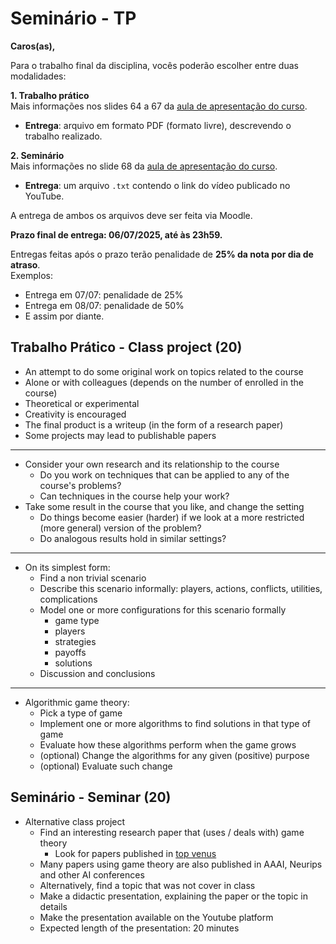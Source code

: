 # Seminário - TP

**Caros(as),**

Para o trabalho final da disciplina, vocês poderão escolher entre duas modalidades:

**1. Trabalho prático**  
Mais informações nos slides 64 a 67 da [aula de apresentação do curso](https://docs.google.com/presentation/d/118FQeCBvuIAjIq7afXXYwFEppYncfquZALkccvAnpBQ/edit?usp=sharing).

- **Entrega**: arquivo em formato PDF (formato livre), descrevendo o trabalho realizado.

**2. Seminário**  
Mais informações no slide 68 da [aula de apresentação do curso](https://docs.google.com/presentation/d/118FQeCBvuIAjIq7afXXYwFEppYncfquZALkccvAnpBQ/edit?usp=sharing).

- **Entrega**: um arquivo `.txt` contendo o link do vídeo publicado no YouTube.

A entrega de ambos os arquivos deve ser feita via Moodle.

**Prazo final de entrega: 06/07/2025, até às 23h59.**

Entregas feitas após o prazo terão penalidade de **25% da nota por dia de atraso**.  
Exemplos:

- Entrega em 07/07: penalidade de 25%
- Entrega em 08/07: penalidade de 50%
- E assim por diante.

## Trabalho Prático - Class project (20)

- An attempt to do some original work on topics related to the course
- Alone or with colleagues (depends on the number of enrolled in the course)
- Theoretical or experimental
- Creativity is encouraged
- The final product is a writeup (in the form of a research paper)
- Some projects may lead to publishable papers

---

- Consider your own research and its relationship to the course
  - Do you work on techniques that can be applied to any of the course's problems?
  - Can techniques in the course help your work?
- Take some result in the course that you like, and change the setting
  - Do things become easier (harder) if we look at a more restricted (more general) version of the problem?
  - Do analogous results hold in similar settings?

---

- On its simplest form:
  - Find a non trivial scenario
  - Describe this scenario informally: players, actions, conflicts, utilities, complications
  - Model one or more configurations for this scenario formally
    - game type
    - players
    - strategies
    - payoffs
    - solutions
  - Discussion and conclusions

---

- Algorithmic game theory:
  - Pick a type of game
  - Implement one or more algorithms to find solutions in that type of game
  - Evaluate how these algorithms perform when the game grows
  - (optional) Change the algorithms for any given (positive) purpose
  - (optional) Evaluate such change

## Seminário - Seminar (20)

- Alternative class project
  - Find an interesting research paper that (uses / deals with) game theory
    - Look for papers published in [top venus](https://scholar.google.com.br/citations?view_op=top_venues&hl=en&vq=eng_gametheorydecisionscience)
  - Many papers using game theory are also published in AAAI, Neurips and other AI conferences
  - Alternatively, find a topic that was not cover in class
  - Make a didactic presentation, explaining the paper or the topic in details
  - Make the presentation available on the Youtube platform
  - Expected length of the presentation: 20 minutes
